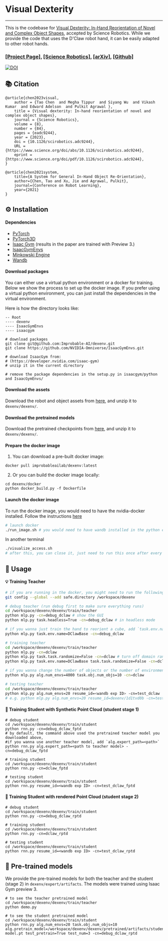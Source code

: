 # Visual Dexterity

---

This is the codebase for [Visual Dexterity: In-Hand Reorientation of Novel and Complex Object Shapes](https://arxiv.org/abs/2211.11744), accepted by Science Robotics. While we provide the code that uses the D'Claw robot hand, it can be easily adapted to other robot hands.

### [[Project Page]](https://taochenshh.github.io/projects/visual-dexterity), [[Science Robotics]](https://www.science.org/doi/10.1126/scirobotics.adc9244), [[arXiv]](https://arxiv.org/abs/2211.11744), [[Github]](https://github.com/Improbable-AI/dexenv)

[![DOI](https://zenodo.org/badge/DOI/10.5281/zenodo.10039109.svg)](https://doi.org/10.5281/zenodo.10039109)


## :books: Citation

```
@article{chen2023visual,
    author = {Tao Chen  and Megha Tippur  and Siyang Wu  and Vikash Kumar  and Edward Adelson  and Pulkit Agrawal },
    title = {Visual dexterity: In-hand reorientation of novel and complex object shapes},
    journal = {Science Robotics},
    volume = {8},
    number = {84},
    pages = {eadc9244},
    year = {2023},
    doi = {10.1126/scirobotics.adc9244},
    URL = {https://www.science.org/doi/abs/10.1126/scirobotics.adc9244},
    eprint = {https://www.science.org/doi/pdf/10.1126/scirobotics.adc9244},
}
```

```
@article{chen2021system,
    title={A System for General In-Hand Object Re-Orientation},
    author={Chen, Tao and Xu, Jie and Agrawal, Pulkit},
    journal={Conference on Robot Learning},
    year={2021}
}
```

## :gear: Installation

#### Dependencies
* [PyTorch](https://pytorch.org/)
* [PyTorch3D](https://pytorch3d.org/)
* [Isaac Gym](https://developer.nvidia.com/isaac-gym) (results in the paper are trained with Preview 3.)
* [IsaacGymEnvs](https://github.com/NVIDIA-Omniverse/IsaacGymEnvs)
* [Minkowski Engine](https://github.com/NVIDIA/MinkowskiEngine)
* [Wandb](https://wandb.ai/site)


#### Download packages
You can either use a virtual python environment or a docker for training. Below we show the process to set up the docker image. If you prefer using a virtual python environment, you can just install the dependencies in the virtual environment.

Here is how the directory looks like:
```
-- Root
---- dexenv
---- IsaacGymEnvs
---- isaacgym
```

```
# download packages
git clone git@github.com:Improbable-AI/dexenv.git
git clone https://github.com/NVIDIA-Omniverse/IsaacGymEnvs.git

# download IsaacGym from: 
# (https://developer.nvidia.com/isaac-gym)
# unzip it in the current directory

# remove the package dependencies in the setup.py in isaacgym/python and IsaacGymEnvs/
```

#### Download the assets

Download the robot and object assets from [here](https://huggingface.co/datasets/taochenshh/dexenv/blob/main/assets.zip), and unzip it to `dexenv/dexenv/`.

#### Download the pretrained models

Download the pretrained checkpoints from [here](https://huggingface.co/datasets/taochenshh/dexenv/blob/main/pretrained.zip), and unzip it to `dexenv/dexenv/`.

#### Prepare the docker image
1. You can download a pre-built docker image:
```
docker pull improbableailab/dexenv:latest
```
2. Or you can build the docker image locally:
```
cd dexenv/docker
python docker_build.py -f Dockerfile
```

#### Launch the docker image

To run the docker image, you would need to have the nvidia-docker installed. Follow the instructions [here](https://docs.nvidia.com/datacenter/cloud-native/container-toolkit/latest/install-guide.html)
```bash
# launch docker
./run_image.sh # you would need to have wandb installed in the python environment
```

In another terminal
```bash
./visualize_access.sh
# after this, you can close it, just need to run this once after every machine reboot
```


## :scroll: Usage

#### :bulb: Training Teacher

```bash
# if you are running in the docker, you might need to run the following line
git config --global --add safe.directory /workspace/dexenv

# debug teacher (run debug first to make sure everything runs)
cd /workspace/dexenv/dexenv/train/teacher
python mlp.py -cn=debug_dclaw # show the GUI
python mlp.py task.headless=True -cn=debug_dclaw # in headless mode

# if you wanna just train the hand to reorient a cube, add `task.env.name=DClawBase`
python mlp.py task.env.name=DClawBase -cn=debug_dclaw 

# training teacher
cd /workspace/dexenv/dexenv/train/teacher
python mlp.py -cn=dclaw
python mlp.py task.task.randomize=False -cn=dclaw # turn off domain randomization
python mlp.py task.env.name=DClawBase task.task.randomize=False -cn=dclaw # reorient a cube without domain randomization

# if you wanna change the number of objects or the number of environments
python mlp.py alg.num_envs=4000 task.obj.num_objs=10 -cn=dclaw

# testing teacher
cd /workspace/dexenv/dexenv/train/teacher
python mlp.py alg.num_envs=20 resume_id=<wandb exp ID> -cn=test_dclaw
# e.g. python mlp.py alg.num_envs=20 resume_id=dexenv/1d1tvd0b -cn=test_dclaw

```

#### :high_brightness: Training Student with Synthetic Point Cloud (student stage 1)

```
# debug student
cd /workspace/dexenv/dexenv/train/student
python rnn.py -cn=debug_dclaw_fptd
# by default, the command above used the pretrained teacher model you downloaded above, 
#if you wanna use another teacher model, add `alg.expert_path=<path>`
python rnn.py alg.expert_path=<path to teacher model> -cn=debug_dclaw_fptd

# training student
cd /workspace/dexenv/dexenv/train/student
python rnn.py -cn=dclaw_fptd

# testing student
cd /workspace/dexenv/dexenv/train/student
python rnn.py resume_id=<wandb exp ID> -cn=test_dclaw_fptd
```

#### :tada: Training Student with rendered Point Cloud (student stage 2)

```
# debug student
cd /workspace/dexenv/dexenv/train/student
python rnn.py -cn=debug_dclaw_rptd

# training student
cd /workspace/dexenv/dexenv/train/student
python rnn.py -cn=dclaw_rptd

# testing student
cd /workspace/dexenv/dexenv/train/student
python rnn.py resume_id=<wandb exp ID> -cn=test_dclaw_rptd
```

## :rocket: Pre-trained models

We provide the pre-trained models for both the teacher and the student (stage 2) in `dexenv/expert/artifacts`. The models were trained using Isaac Gym preview 3.

```
# to see the teacher pretrained model
cd /workspace/dexenv/dexenv/train/teacher
python demo.py

# to see the student pretrained model
cd /workspace/dexenv/dexenv/train/student
python rnn.py alg.num_envs=20 task.obj.num_objs=10  alg.pretrain_model=/workspace/dexenv/dexenv/pretrained/artifacts/student/train-model.pt test_pretrain=True test_num=3 -cn=debug_dclaw_rptd
```

